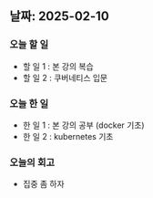 ## 날짜: 2025-02-10

### 오늘 할 일
- 할 일 1 : 본 강의 복습
- 할 일 2 : 쿠버네티스 입문

### 오늘 한 일
- 한 일 1 : 본 강의 공부 (docker 기초)
- 한 일 2 : kubernetes 기초
### 오늘의 회고
- 집중 좀 하자